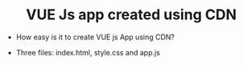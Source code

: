 <h1 align="center">VUE Js app created using CDN</h1>

- How easy is it to create VUE js App using CDN?

- Three files: index.html, style.css and app.js

